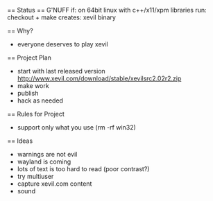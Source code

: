 == Status == G'NUFF
if: 
 on 64bit linux with c++/x11/xpm libraries
run:
 checkout + make 
creates:
 xevil binary

== Why?
* everyone deserves to play xevil

== Project Plan
* start with last released version http://www.xevil.com/download/stable/xevilsrc2.02r2.zip
* make work
* publish
* hack as needed

== Rules for Project
* support only what you use (rm -rf win32)

== Ideas
* warnings are not evil
* wayland is coming
* lots of text is too hard to read (poor contrast?)
* try multiuser
* capture xevil.com content
* sound
